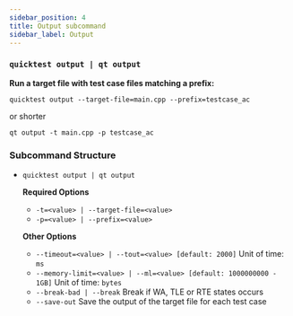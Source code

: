 ```yaml
---
sidebar_position: 4
title: Output subcommand
sidebar_label: Output
---
```


### `quicktest output | qt output`

**Run a target file with test case files matching a prefix:**

```shell
quicktest output --target-file=main.cpp --prefix=testcase_ac
```

or shorter

```shell
qt output -t main.cpp -p testcase_ac
```

### Subcommand Structure

* `quicktest output | qt output`
    
    **Required Options**

    * `-t=<value> | --target-file=<value>`
    * `-p=<value> | --prefix=<value>`

    **Other Options**

    * `--timeout=<value> | --tout=<value> [default: 2000]` Unit of time: `ms`
    * `--memory-limit=<value> | --ml=<value> [default: 1000000000 - 1GB]` Unit of time: `bytes`
    * `--break-bad | --break`  Break if WA, TLE or RTE states occurs
    * `--save-out`   Save the output of the target file for each test case
